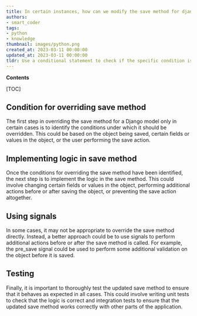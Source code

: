 ```yaml
---
title: In certain instances, how can we modify the save method for django models?
authors:
- smart_coder
tags:
- python
- knowledge
thumbnail: images/python.png
created_at: 2023-03-11 00:00:00
updated_at: 2023-03-11 00:00:00
tldr: Use a conditional statement to check if the specific condition is met before calling the parent save method.
---
```


**Contents**

[TOC]

## Condition for overriding save method

The first step in overriding the save method for a Django model only in certain cases is to identify the conditions under which it should be overridden. This could be based on the object being saved, certain fields or values in the object, or the user performing the save action. 

## Implementing logic in save method

Once the conditions for overriding the save method have been identified, the next step is to implement the logic in the save method. This could involve changing certain fields or values in the object, performing additional actions before or after saving the object, or preventing the save action altogether. 

## Using signals

In some cases, it may not be appropriate to override the save method directly. Instead, a better approach could be to use signals to perform additional actions before or after the save method is called. For example, the pre_save signal could be used to perform some additional validation on the object before it is saved. 

## Testing

Finally, it is important to thoroughly test the updated save method to ensure that it behaves as expected in all cases. This could involve writing unit tests to check that the logic is correct and integration tests to ensure that the updated save method works correctly with other parts of the application.

